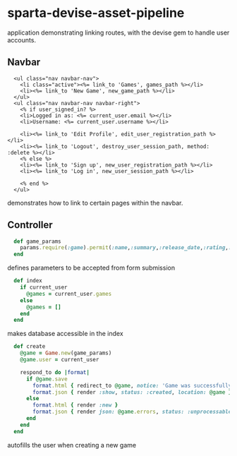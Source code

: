 # sparta-devise-asset-pipeline

application demonstrating linking routes, with the devise gem to handle user accounts.

## Navbar
```ERB
  <ul class="nav navbar-nav">
    <li class="active"><%= link_to 'Games', games_path %></li>
    <li><%= link_to 'New Game', new_game_path %></li>
  </ul>
  <ul class="nav navbar-nav navbar-right">
    <% if user_signed_in? %>
    <li>Logged in as: <%= current_user.email %></li>
    <li>Username: <%= current_user.username %></li>

    <li><%= link_to 'Edit Profile', edit_user_registration_path %></li>
    <li><%= link_to 'Logout', destroy_user_session_path, method: :delete %></li>
    <% else %>
    <li><%= link_to 'Sign up', new_user_registration_path %></li>
    <li><%= link_to 'Log in', new_user_session_path %></li>

    <% end %>
  </ul>
```
demonstrates how to link to certain pages within the navbar.

## Controller
```ruby
  def game_params
    params.require(:game).permit(:name,:summary,:release_date,:rating,:user_id)
  end
```
defines parameters to be accepted from form submission
```ruby
  def index
    if current_user
      @games = current_user.games
    else
      @games = []
    end
  end
```
makes database accessible in the index
```ruby
  def create
    @game = Game.new(game_params)
    @game.user = current_user

    respond_to do |format|
      if @game.save
        format.html { redirect_to @game, notice: 'Game was successfully created.' }
        format.json { render :show, status: :created, location: @game }
      else
        format.html { render :new }
        format.json { render json: @game.errors, status: :unprocessable_entity }
      end
    end
  end
```
autofills the user when creating a new game
